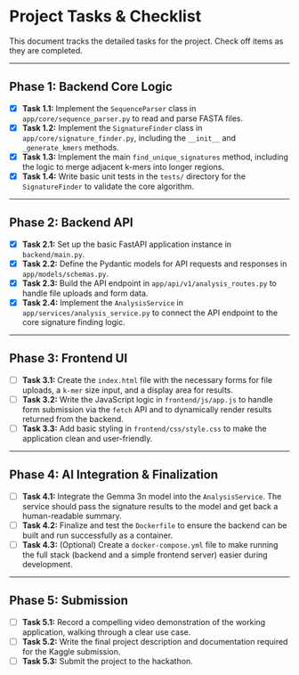 # Project Tasks & Checklist

This document tracks the detailed tasks for the project. Check off items as they are completed.

---

## Phase 1: Backend Core Logic

- [x] **Task 1.1:** Implement the `SequenceParser` class in `app/core/sequence_parser.py` to read and parse FASTA files.
- [x] **Task 1.2:** Implement the `SignatureFinder` class in `app/core/signature_finder.py`, including the `__init__` and `_generate_kmers` methods.
- [x] **Task 1.3:** Implement the main `find_unique_signatures` method, including the logic to merge adjacent k-mers into longer regions.
- [x] **Task 1.4:** Write basic unit tests in the `tests/` directory for the `SignatureFinder` to validate the core algorithm.

---

## Phase 2: Backend API

- [x] **Task 2.1:** Set up the basic FastAPI application instance in `backend/main.py`.
- [x] **Task 2.2:** Define the Pydantic models for API requests and responses in `app/models/schemas.py`.
- [x] **Task 2.3:** Build the API endpoint in `app/api/v1/analysis_routes.py` to handle file uploads and form data.
- [x] **Task 2.4:** Implement the `AnalysisService` in `app/services/analysis_service.py` to connect the API endpoint to the core signature finding logic.

---

## Phase 3: Frontend UI

- [ ] **Task 3.1:** Create the `index.html` file with the necessary forms for file uploads, a `k-mer` size input, and a display area for results.
- [ ] **Task 3.2:** Write the JavaScript logic in `frontend/js/app.js` to handle form submission via the `fetch` API and to dynamically render results returned from the backend.
- [ ] **Task 3.3:** Add basic styling in `frontend/css/style.css` to make the application clean and user-friendly.

---

## Phase 4: AI Integration & Finalization

- [ ] **Task 4.1:** Integrate the Gemma 3n model into the `AnalysisService`. The service should pass the signature results to the model and get back a human-readable summary.
- [ ] **Task 4.2:** Finalize and test the `Dockerfile` to ensure the backend can be built and run successfully as a container.
- [ ] **Task 4.3:** (Optional) Create a `docker-compose.yml` file to make running the full stack (backend and a simple frontend server) easier during development.

---

## Phase 5: Submission

- [ ] **Task 5.1:** Record a compelling video demonstration of the working application, walking through a clear use case.
- [ ] **Task 5.2:** Write the final project description and documentation required for the Kaggle submission.
- [ ] **Task 5.3:** Submit the project to the hackathon.